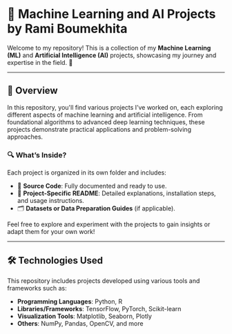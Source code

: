 # 🚀 Machine Learning and AI Projects by Rami Boumekhita

Welcome to my repository! This is a collection of my **Machine Learning (ML)** and **Artificial Intelligence (AI)** projects, showcasing my journey and expertise in the field. 🌟

---

## 📜 Overview

In this repository, you'll find various projects I’ve worked on, each exploring different aspects of machine learning and artificial intelligence. From foundational algorithms to advanced deep learning techniques, these projects demonstrate practical applications and problem-solving approaches.  

### 🔍 What’s Inside?  
Each project is organized in its own folder and includes:
- 📂 **Source Code**: Fully documented and ready to use.  
- 📖 **Project-Specific README**: Detailed explanations, installation steps, and usage instructions.  
- 🗂️ **Datasets or Data Preparation Guides** (if applicable).  

Feel free to explore and experiment with the projects to gain insights or adapt them for your own work!

---

## 🛠️ Technologies Used

This repository includes projects developed using various tools and frameworks such as:  
- **Programming Languages**: Python, R  
- **Libraries/Frameworks**: TensorFlow, PyTorch, Scikit-learn  
- **Visualization Tools**: Matplotlib, Seaborn, Plotly  
- **Others**: NumPy, Pandas, OpenCV, and more  

